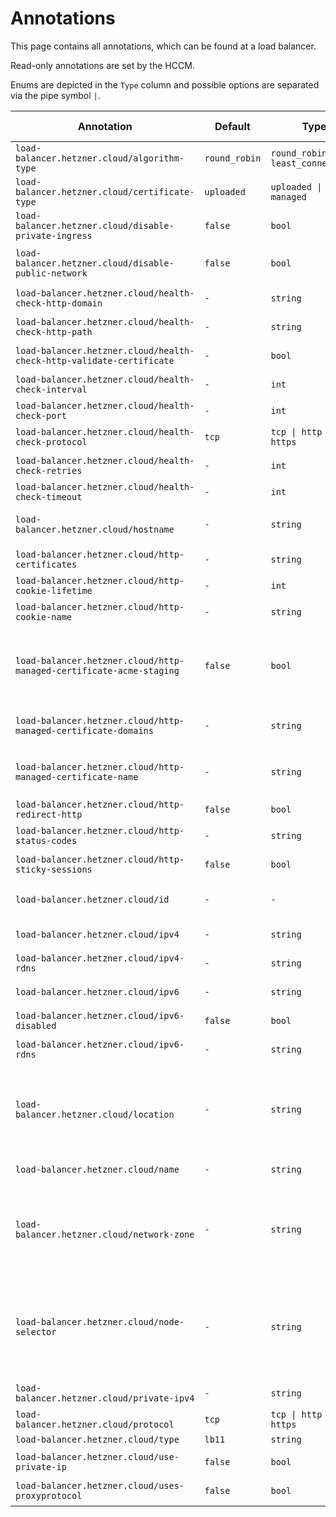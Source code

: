 # Annotations

This page contains all annotations, which can be found at a load balancer.

Read-only annotations are set by the HCCM.

Enums are depicted in the `Type` column and possible options are separated via the pipe symbol `|`.

| Annotation | Default | Type | Read-only | Description |
| --- | --- | --- | --- | --- |
| `load-balancer.hetzner.cloud/algorithm-type` | `round_robin` | `round_robin \| least_connections` | `No` | Specifies the algorithm type of the Load Balancer. |
| `load-balancer.hetzner.cloud/certificate-type` | `uploaded` | `uploaded \| managed` | `No` | Defines the type of certificate the Load Balancer should use. |
| `load-balancer.hetzner.cloud/disable-private-ingress` | `false` | `bool` | `No` | Disables the use of the private network for ingress. |
| `load-balancer.hetzner.cloud/disable-public-network` | `false` | `bool` | `No` | Disables the public network of the Hetzner Cloud Load Balancer. It will still have a public network assigned, but all traffic is routed over the private network. |
| `load-balancer.hetzner.cloud/health-check-http-domain` | `-` | `string` | `No` | Specifies the domain we try to access when performing the health check. |
| `load-balancer.hetzner.cloud/health-check-http-path` | `-` | `string` | `No` | Specifies the path we try to access when performing the health check. |
| `load-balancer.hetzner.cloud/health-check-http-validate-certificate` | `-` | `bool` | `No` | Specifies whether the health check should validate the SSL certificate that comes from the target nodes. |
| `load-balancer.hetzner.cloud/health-check-interval` | `-` | `int` | `No` | Specifies the interval in which time we perform a health check in seconds. |
| `load-balancer.hetzner.cloud/health-check-port` | `-` | `int` | `No` | Specifies the port the health check is be performed on. |
| `load-balancer.hetzner.cloud/health-check-protocol` | `tcp` | `tcp \| http \| https` | `No` | Sets the protocol the health check should be performed over. |
| `load-balancer.hetzner.cloud/health-check-retries` | `-` | `int` | `No` | Specifies the number of time a health check is retried until a target is marked as unhealthy. |
| `load-balancer.hetzner.cloud/health-check-timeout` | `-` | `int` | `No` | Specifies the timeout of a single health check. |
| `load-balancer.hetzner.cloud/hostname` | `-` | `string` | `No` | Specifies the hostname of the Load Balancer. This will be used as ingress address instead of the Load Balancer IP addresses if specified. |
| `load-balancer.hetzner.cloud/http-certificates` | `-` | `string` | `No` | A comma separated list of IDs or Names of Certificates assigned to the service. |
| `load-balancer.hetzner.cloud/http-cookie-lifetime` | `-` | `int` | `No` | Specifies the lifetime of the HTTP cookie. |
| `load-balancer.hetzner.cloud/http-cookie-name` | `-` | `string` | `No` | Specifies the cookie name when using  HTTP or HTTPS as protocol. |
| `load-balancer.hetzner.cloud/http-managed-certificate-acme-staging` | `false` | `bool` | `No` | Tells the cloud controller manager to create the certificate using Let's Encrypt staging. This annotation is exclusively for Hetzner internal testing purposes. Users should not use this annotation. There is no guarantee that it remains or continues to function as it currently functions. |
| `load-balancer.hetzner.cloud/http-managed-certificate-domains` | `-` | `string` | `No` | Contains a comma separated list of the domain names of the managed certificate. All domains are used to create a single managed certificate. |
| `load-balancer.hetzner.cloud/http-managed-certificate-name` | `-` | `string` | `No` | Contains the name of the managed certificate to create by the Cloud Controller manager. Ignored if `load-balancer.hetzner.cloud/http-managed-certificate-name` is missing or set to "uploaded". Optional. |
| `load-balancer.hetzner.cloud/http-redirect-http` | `false` | `bool` | `No` | Create a redirect from HTTP to HTTPS. HTTPS only. |
| `load-balancer.hetzner.cloud/http-status-codes` | `-` | `string` | `No` | Is a comma separated list of HTTP status codes which we expect. |
| `load-balancer.hetzner.cloud/http-sticky-sessions` | `false` | `bool` | `No` | Enables the sticky sessions feature of Hetzner Cloud HTTP Load Balancers. |
| `load-balancer.hetzner.cloud/id` | `-` | `-` | `Yes` | Is the ID assigned to the Hetzner Cloud Load Balancer by the backend. Deprecated: This annotation is not used. It is reserved for possible future use. |
| `load-balancer.hetzner.cloud/ipv4` | `-` | `string` | `Yes` | Is the public IPv4 address assigned to the Load Balancer by the backend. |
| `load-balancer.hetzner.cloud/ipv4-rdns` | `-` | `string` | `Yes` | Is the reverse DNS record assigned to the IPv4 address of the Load Balancer. |
| `load-balancer.hetzner.cloud/ipv6` | `-` | `string` | `Yes` | Is the public IPv6 address assigned to the Load Balancer by the backend. Read-only. |
| `load-balancer.hetzner.cloud/ipv6-disabled` | `false` | `bool` | `No` | Disables the use of IPv6 for the Load Balancer. Set this annotation if you use external-dns. |
| `load-balancer.hetzner.cloud/ipv6-rdns` | `-` | `string` | `Yes` | Is the reverse DNS record assigned to the IPv6 address of the Load Balancer. |
| `load-balancer.hetzner.cloud/location` | `-` | `string` | `No` | Specifies the location where the Load Balancer will be created in. Changing the location to a different value after the load balancer was created has no effect. In order to move a load balancer to a different location it is necessary to delete and re-create it. Note, that this will lead to the load balancer getting new public IPs assigned. Mutually exclusive with LBNetworkZone. |
| `load-balancer.hetzner.cloud/name` | `-` | `string` | `No` | Is the name of the Load Balancer. The name will be visible in the Hetzner Cloud API console. |
| `load-balancer.hetzner.cloud/network-zone` | `-` | `string` | `No` | Specifies the network zone where the Load Balancer will be created in. Changing the network zone to a different value after the load balancer was created has no effect.  In order to move a load balancer to a different network zone it is necessary to delete and re-create it. Note, that this will lead to the load balancer getting new public IPs assigned. Mutually exclusive with LBLocation. |
| `load-balancer.hetzner.cloud/node-selector` | `-` | `string` | `No` | Can be set to restrict which Nodes are added as targets to the Load Balancer. It accepts a Kubernetes label selector string, using either the set-based or equality-based formats. If the selector can not be parsed, the targets in the Load Balancer are not updated and an Event is created with the error message. Format: https://kubernetes.io/docs/concepts/overview/working-with-objects/labels/#label-selectors |
| `load-balancer.hetzner.cloud/private-ipv4` | `-` | `string` | `No` | Specifies the IPv4 address to assign to the load balancer in the private network that it's attached to. |
| `load-balancer.hetzner.cloud/protocol` | `tcp` | `tcp \| http \| https` | `No` | Specifies the protocol of the service. |
| `load-balancer.hetzner.cloud/type` | `lb11` | `string` | `No` | Specifies the type of the Load Balancer. |
| `load-balancer.hetzner.cloud/use-private-ip` | `false` | `bool` | `No` | Configures the Load Balancer to use the private IP for Load Balancer server targets. |
| `load-balancer.hetzner.cloud/uses-proxyprotocol` | `false` | `bool` | `No` | Specifies if the Load Balancer services should use the proxy protocol. |
